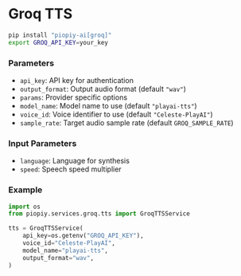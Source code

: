 # Groq TTS

```bash
pip install "piopiy-ai[groq]"
export GROQ_API_KEY=your_key
```

### Parameters

- `api_key`: API key for authentication
- `output_format`: Output audio format (default `"wav"`)
- `params`: Provider specific options
- `model_name`: Model name to use (default `"playai-tts"`)
- `voice_id`: Voice identifier to use (default `"Celeste-PlayAI"`)
- `sample_rate`: Target audio sample rate (default `GROQ_SAMPLE_RATE`)


### Input Parameters

- `language`: Language for synthesis
- `speed`: Speech speed multiplier


### Example

```python
import os
from piopiy.services.groq.tts import GroqTTSService

tts = GroqTTSService(
    api_key=os.getenv("GROQ_API_KEY"),
    voice_id="Celeste-PlayAI",
    model_name="playai-tts",
    output_format="wav",
)
```
